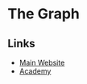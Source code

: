 # The Graph

## Links

- [Main Website](https://thegraph.com/)
- [Academy](https://thegraph.academy/)
